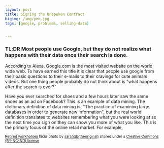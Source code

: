 ```yaml
---
layout: post
title: Signing the Unspoken Contract
bigimg: /img/pen.jpg
tags: [google, problems, selling-data]


---
```

### TL;DR Most people use Google, but they do not realize what happens with their data once their search is done.

According to Alexa, Google.com is the most visited website on the world wide web. To have earned this title it is clear that people use google from their basic questions to their e-mails to their cravings for cute animals videos. But one thing people probably do not think about is "what happens after the search is over?"

Have you ever searched for shoes and a few hours later saw the same shoes as an ad on Facebook? This is an example of data mining. The dictionary definition of data mining is, "The practice of examining large databases in order to generate new information", but the real world definition translates to websites remembering what you were looking at so the next time you sign on they can show you more of what you like. This is the primary focus of the online retail market. For example,  


<small>
<a title="Retired workhorses" href="https://flickr.com/photos/sarahgb/12276770436">Retired workhorses</a> flickr photo by <a href="https://flickr.com/people/sarahgb">sarahgb(theoriginal)</a> shared under a <a href="https://creativecommons.org/licenses/by-nc-nd/2.0/">Creative Commons (BY-NC-ND) license</a> </small>
